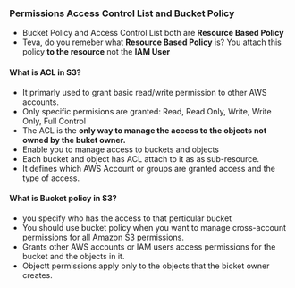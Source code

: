 ### Permissions Access Control List and Bucket Policy

- Bucket Policy and Access Control List both are **Resource Based Policy**
- Teva, do you remeber what **Resource Based Policy** is? You attach this policy **to the resource** not the **IAM User**


#### What is ACL in S3? 
- It primarly used to grant basic read/write permission to other AWS accounts. 
- Only specific permisions are granted: Read, Read Only, Write, Write Only, Full Control
- The ACL is the **only way to manage the access to the objects not owned by the buket owner.**
- Enable you to manage access to buckets and objects
- Each bucket and object has ACL attach to it as as sub-resource. 
- It defines which AWS Account or groups are granted access and the type of access.

#### What is Bucket policy in S3? 
- you specify who has the access to that perticular bucket
- You should use bucket policy when you want to manage cross-account permissions for all Amazon S3 permissions. 
- Grants other AWS accounts or IAM users access permissions for the bucket and the objects in it. 
- Objectt permissions apply only to the objects that the bicket owner creates. 


